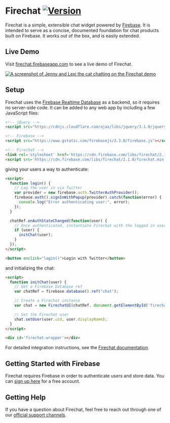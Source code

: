 # Firechat [![Version](https://badge.fury.io/gh/firebase%2Ffirechat.svg)](http://badge.fury.io/gh/firebase%2Ffirechat)

Firechat is a simple, extensible chat widget powered by
[Firebase](https://firebase.google.com/?utm_source=firechat). It is intended to serve as a concise,
documented foundation for chat products built on Firebase. It works out of the box, and is easily
extended.

## Live Demo

Visit [firechat.firebaseapp.com](https://firechat.firebaseapp.com/) to see a live demo of Firechat.

[![A screenshot of Jenny and Lexi the cat chatting on the Firechat demo](screenshot.png)](https://firechat.firebaseapp.com/)

## Setup

Firechat uses the [Firebase Realtime Database](https://firebase.google.com/docs/database/?utm_source=firechat)
as a backend, so it requires no server-side code. It can be added to any web app by including a few
JavaScript files:

```HTML
<!-- jQuery -->
<script src="https://cdnjs.cloudflare.com/ajax/libs/jquery/3.1.0/jquery.min.js"></script>

<!-- Firebase -->
<script src="https://www.gstatic.com/firebasejs/3.3.0/firebase.js"></script>

<!-- Firechat -->
<link rel='stylesheet' href='https://cdn.firebase.com/libs/firechat/2.1.0/firechat.min.css' />
<script src='https://cdn.firebase.com/libs/firechat/2.1.0/firechat.min.js'></script>
```

giving your users a way to authenticate:

```HTML
<script>
  function login() {
    // Log the user in via Twitter
    var provider = new firebase.auth.TwitterAuthProvider();
    firebase.auth().signInWithPopup(provider).catch(function(error) {
      console.log("Error authenticating user:", error);
    });
  }

  chatRef.onAuthStateChanged(function(user) {
    // Once authenticated, instantiate Firechat with the logged in user
    if (user) {
      initChat(user);
    }
  });
</script>

<button onclick="login()">Login with Twitter</button>
```

and initializing the chat:

```HTML
<script>
  function initChat(user) {
    // Get a Firebase Database ref
    var chatRef = firebase.database().ref("chat");

    // Create a Firechat instance
    var chat = new FirechatUI(chatRef, document.getElementById('firechat-wrapper'));

    // Set the Firechat user
    chat.setUser(user.uid, user.displayName);
  }
</script>

<div id='firechat-wrapper'></div>
```

For detailed integration instructions, see the [Firechat documentation](https://firechat.firebaseapp.com/docs/).

## Getting Started with Firebase

Firechat requires Firebase in order to authenticate users and store data. You can
[sign up here](https://console.firebase.google.com/?utm_source=firechat) for a free account.

## Getting Help

If you have a question about Firechat, feel free to reach out through one of our
[official support channels](https://firebase.google.com/support/?utm_source=firechat).
